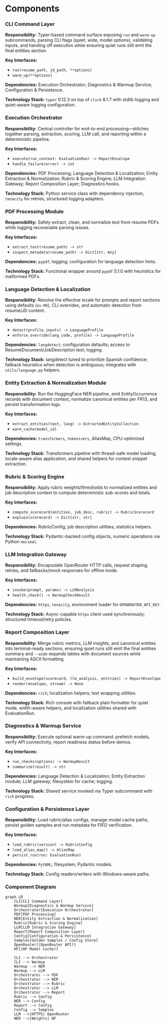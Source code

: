 # Components

### CLI Command Layer
**Responsibility:** Typer-based command surface exposing `run` and `warm-up` subcommands, parsing CLI flags (quiet, wide, model options), validating inputs, and handing off execution while ensuring quiet runs still emit the final entities section.

**Key Interfaces:**
- `run(resume_path, jd_path, **options)`
- `warm_up(**options)`

**Dependencies:** Execution Orchestrator; Diagnostics & Warmup Service; Configuration & Persistence.

**Technology Stack:** `typer` 0.12.3 on top of `click` 8.1.7 with stdlib logging and quiet-aware logging configuration.

### Execution Orchestrator
**Responsibility:** Central controller for end-to-end processing—stitches together parsing, extraction, scoring, LLM call, and reporting within a deterministic pipeline.

**Key Interfaces:**
- `execute(run_context: EvaluationRun) -> ReportEnvelope`
- `handle_failure(error) -> int`

**Dependencies:** PDF Processing; Language Detection & Localization; Entity Extraction & Normalization; Rubric & Scoring Engine; LLM Integration Gateway; Report Composition Layer; Diagnostics hooks.

**Technology Stack:** Python service class with dependency injection, `tenacity` for retries, structured logging adapters.

### PDF Processing Module
**Responsibility:** Safely extract, clean, and normalize text from resume PDFs while logging recoverable parsing issues.

**Key Interfaces:**
- `extract_text(resume_path) -> str`
- `inspect_metadata(resume_path) -> Dict[str, Any]`

**Dependencies:** `pypdf`; logging; configuration for language detection hints.

**Technology Stack:** Functional wrapper around `pypdf` 5.1.0 with heuristics for malformed PDFs.

### Language Detection & Localization
**Responsibility:** Resolve the effective locale for prompts and report sections using defaults (`es-MX`), CLI overrides, and automatic detection from resume/JD content.

**Key Interfaces:**
- `detect(profile_inputs) -> LanguageProfile`
- `enforce_override(lang_code, profile) -> LanguageProfile`

**Dependencies:** `langdetect`; configuration defaults; access to ResumeDocument/JobDescription text; logging.

**Technology Stack:** langdetect tuned to prioritize Spanish confidence; fallback heuristics when detection is ambiguous; integrates with `utils/language.py` helpers.
### Entity Extraction & Normalization Module
**Responsibility:** Run the HuggingFace NER pipeline, emit EntityOccurrence records with document context, normalize canonical entities per FR13, and persist transformation logs.

**Key Interfaces:**
- `extract_entities(text, lang) -> ExtractedEntityCollection`
- `warm_cache(model_id)`

**Dependencies:** `transformers`, `tokenizers`, AliasMap, CPU-optimized settings.

**Technology Stack:** Transformers pipeline with thread-safe model loading, locale-aware alias application, and shared helpers for context snippet extraction.

### Rubric & Scoring Engine
**Responsibility:** Apply rubric weights/thresholds to normalized entities and job description context to compute deterministic sub-scores and totals.

**Key Interfaces:**
- `compute_scorecard(entities, job_desc, rubric) -> RubricScorecard`
- `explain(scorecard) -> Dict[str, str]`

**Dependencies:** RubricConfig; job description utilities; statistics helpers.

**Technology Stack:** Pydantic-backed config objects, numeric operations via Python `decimal`.

### LLM Integration Gateway
**Responsibility:** Encapsulate OpenRouter HTTP calls, request shaping, retries, and fallbacks/mock responses for offline mode.

**Key Interfaces:**
- `invoke(prompt, params) -> LLMAnalysis`
- `health_check() -> WarmupCheckResult`

**Dependencies:** `httpx`, `tenacity`, environment loader for `OPENROUTER_API_KEY`.

**Technology Stack:** Async-capable `httpx` client used synchronously; structured timeout/retry policies.

### Report Composition Layer
**Responsibility:** Merge rubric metrics, LLM insights, and canonical entities into terminal-ready sections, ensuring quiet runs still emit the final entities summary and `--wide` expands tables with document sources while maintaining ASCII formatting.

**Key Interfaces:**
- `build_envelope(scorecard, llm_analysis, entities) -> ReportEnvelope`
- `render(envelope, stream) -> None`

**Dependencies:** `rich`; localization helpers; text wrapping utilities.

**Technology Stack:** Rich console with fallback plain formatter for quiet mode, width-aware helpers, and localization utilities shared with EvaluationRun.

### Diagnostics & Warmup Service
**Responsibility:** Execute optional warm-up command: prefetch models, verify API connectivity, report readiness status before demos.

**Key Interfaces:**
- `run_checks(options) -> WarmupResult`
- `summarize(result) -> str`

**Dependencies:** Language Detection & Localization; Entity Extraction module; LLM gateway; filesystem for cache; logging.

**Technology Stack:** Shared service invoked via Typer subcommand with `rich` progress.

### Configuration & Persistence Layer
**Responsibility:** Load rubric/alias configs, manage model cache paths, persist golden samples and run metadata for FR12 verification.

**Key Interfaces:**
- `load_rubric(version) -> RubricConfig`
- `load_alias_map() -> AliasMap`
- `persist_run(run: EvaluationRun)`

**Dependencies:** `PyYAML`; filesystem; Pydantic models.

**Technology Stack:** Config readers/writers with Windows-aware paths.

### Component Diagram
```mermaid
graph LR
    CLI[CLI Command Layer]
    Warmup[Diagnostics & Warmup Service]
    Orchestrator[Execution Orchestrator]
    PDF[PDF Processing]
    NER[Entity Extraction & Normalization]
    Rubric[Rubric & Scoring Engine]
    LLM[LLM Integration Gateway]
    Report[Report Composition Layer]
    Config[Configuration & Persistence]
    Samples[Golden Samples / Config Store]
    OpenRouter[(OpenRouter API)]
    HF[(HF Model Cache)]

    CLI --> Orchestrator
    CLI --> Warmup
    Warmup --> NER
    Warmup --> LLM
    Orchestrator --> PDF
    Orchestrator --> NER
    Orchestrator --> Rubric
    Orchestrator --> LLM
    Orchestrator --> Report
    Rubric --> Config
    NER --> Config
    Report --> Config
    Config --> Samples
    LLM -->|HTTPS| OpenRouter
    NER -->|Weights| HF
```
